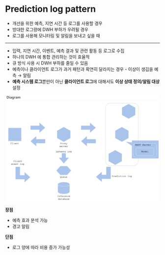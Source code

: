 # Prediction log pattern

- 개선을 위한 예측, 지연 시간 등 로그를 사용할 경우
- 방대한 로그량에 DWH 부하가 우려될 경우
- 로그를 사용해 모니터링 및 알림을 보내고 싶을 때

---

- 입력, 지연 시간, 이벤트, 예측 결과 및 관련 활동 등 로그로 수집
- 하나의 DWH 에 통합 관리하는 것이 효율적
- 큐 방식 사용 시 DWH 부하를 줄일 수 있음
- 예측이나 클라이언트 로그가 과거 패턴과 확연히 달라지는 경우 - 이상이 생김을 예측
→ 알림
- **예측 시스템 로그**뿐만이 아닌 **클라이언트 로그**에 대해서도 **이상 상태 정의/알림 대상** 설정

![Prediction%2066f55/Untitled.png](Prediction%2066f55/Untitled.png)

**장점**

- 예측 효과 분석 가능
- 경고 알림

**단점**

- 로그 양에 따라 비용 증가 가능성